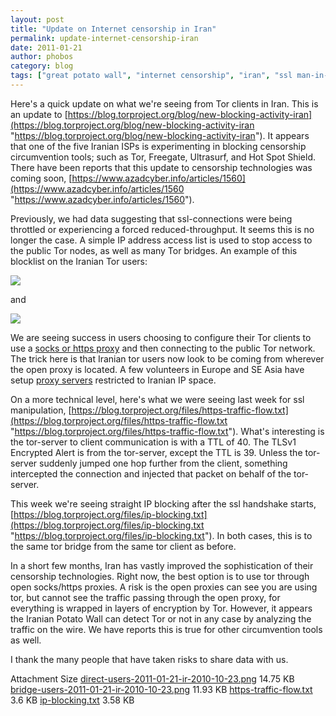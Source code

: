 ```yaml
---
layout: post
title: "Update on Internet censorship in Iran"
permalink: update-internet-censorship-iran
date: 2011-01-21
author: phobos
category: blog
tags: ["great potato wall", "internet censorship", "iran", "ssl man-in-the-middle"]
---
```


Here's a quick update on what we're seeing from Tor clients in Iran. This is an update to [https://blog.torproject.org/blog/new-blocking-activity-iran](https://blog.torproject.org/blog/new-blocking-activity-iran "https://blog.torproject.org/blog/new-blocking-activity-iran"). It appears that one of the five Iranian ISPs is experimenting in blocking censorship circumvention tools; such as Tor, Freegate, Ultrasurf, and Hot Spot Shield. There have been reports that this update to censorship technologies was coming soon, [https://www.azadcyber.info/articles/1560](https://www.azadcyber.info/articles/1560 "https://www.azadcyber.info/articles/1560").

Previously, we had data suggesting that ssl-connections were being throttled or experiencing a forced reduced-throughput. It seems this is no longer the case. A simple IP address access list is used to stop access to the public Tor nodes, as well as many Tor bridges. An example of this blocklist on the Iranian Tor users:

![](https://blog.torproject.org/files/direct-users-2011-01-21-ir-2010-10-23.png)

and

![](https://blog.torproject.org/files/bridge-users-2011-01-21-ir-2010-10-23.png)

We are seeing success in users choosing to configure their Tor clients to use a [socks or https proxy](https://www.torproject.org/docs/proxychain) and then connecting to the public Tor network. The trick here is that Iranian tor users now look to be coming from wherever the open proxy is located. A few volunteers in Europe and SE Asia have setup [proxy servers](http://www.inet.no/dante/) restricted to Iranian IP space.

On a more technical level, here's what we were seeing last week for ssl manipulation, [https://blog.torproject.org/files/https-traffic-flow.txt](https://blog.torproject.org/files/https-traffic-flow.txt "https://blog.torproject.org/files/https-traffic-flow.txt"). What's interesting is the tor-server to client communication is with a TTL of 40. The TLSv1 Encrypted Alert is from the tor-server, except the TTL is 39. Unless the tor-server suddenly jumped one hop further from the client, something intercepted the connection and injected that packet on behalf of the tor-server.

This week we're seeing straight IP blocking after the ssl handshake starts, [https://blog.torproject.org/files/ip-blocking.txt](https://blog.torproject.org/files/ip-blocking.txt "https://blog.torproject.org/files/ip-blocking.txt"). In both cases, this is to the same tor bridge from the same tor client as before.

In a short few months, Iran has vastly improved the sophistication of their censorship technologies. Right now, the best option is to use tor through open socks/https proxies. A risk is the open proxies can see you are using tor, but cannot see the traffic passing through the open proxy, for everything is wrapped in layers of encryption by Tor. However, it appears the Iranian Potato Wall can detect Tor or not in any case by analyzing the traffic on the wire. We have reports this is true for other circumvention tools as well.

I thank the many people that have taken risks to share data with us.

<thead><tr>
<th>Attachment</th>
<th>Size</th> </tr></thead><tbody>
 <tr class="odd">
<td><a href="https://blog.torproject.org/files/direct-users-2011-01-21-ir-2010-10-23.png">direct-users-2011-01-21-ir-2010-10-23.png</a></td>
<td>14.75 KB</td> </tr>
 <tr class="even">
<td><a href="https://blog.torproject.org/files/bridge-users-2011-01-21-ir-2010-10-23.png">bridge-users-2011-01-21-ir-2010-10-23.png</a></td>
<td>11.93 KB</td> </tr>
 <tr class="odd">
<td><a href="https://blog.torproject.org/files/https-traffic-flow.txt">https-traffic-flow.txt</a></td>
<td>3.6 KB</td> </tr>
 <tr class="even">
<td><a href="https://blog.torproject.org/files/ip-blocking.txt">ip-blocking.txt</a></td>
<td>3.58 KB</td> </tr>
</tbody>

